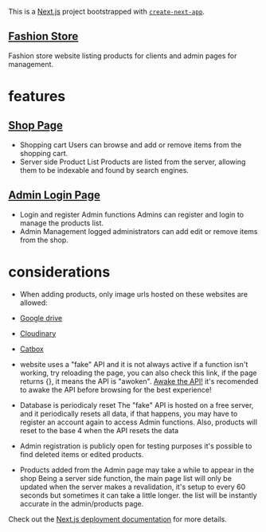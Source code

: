 This is a [Next.js](https://nextjs.org/) project bootstrapped with [`create-next-app`](https://github.com/vercel/next.js/tree/canary/packages/create-next-app).

## [Fashion Store](fashion-store-nine-ebon.vercel.app/)

Fashion store website listing products for clients and admin pages for management.

# features

## [Shop Page](fashion-store-nine-ebon.vercel.app/)
* Shopping cart
  Users can browse and add or remove items from the shopping cart.
* Server side Product List
  Products are listed from the server, allowing them to be indexable and found by search engines.
  
## [Admin Login Page](fashion-store-nine-ebon.vercel.app/login)
* Login and register Admin functions
  Admins can register and login to manage the products list.
* Admin Management
  logged administrators can add edit or remove items from the shop.

# considerations

* When adding products, only image urls hosted on these websites are allowed:
* [Google drive](https://catbox.moe/drive.google.com)
* [Cloudinary](https://catbox.moe/cloudinary.com)
* [Catbox](https://catbox.moe/catbox.moe)

* website uses a "fake" API and it is not always active
  if a function isn't working, try reloading the page, you can also check this link, if the page returns {}, it means the API is "awoken".
  [Awake the API!](https://fashion-store-api-svnoliveira.onrender.com/)
  it's recomended to awake the API before browsing for the best experience!

* Database is periodicaly reset
  The "fake" API is hosted on a free server, and it periodically resets all data, if that happens, you may have to register an account again to access Admin functions. Also, products will reset to the base 4 when the API resets the data
  
* Admin registration is publicly open for testing purposes
  it's possible to find deleted items or edited products.

* Products added from the Admin page may take a while to appear in the shop
  Being a server side function, the main page list will only be updated when the server makes a revalidation, it's setup to every 60 seconds but sometimes it can take a little longer.
  the list will be instantly accurate in the admin/products page.

Check out the [Next.js deployment documentation](https://nextjs.org/docs/deployment) for more details.
